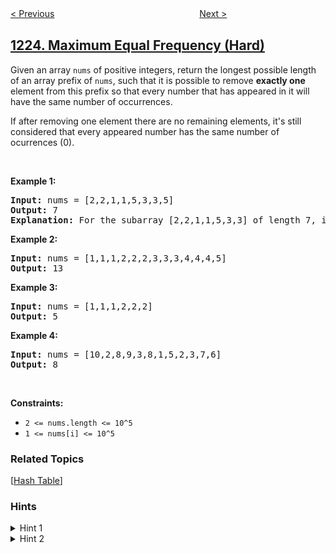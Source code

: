 <!--|This file generated by command(leetcode description); DO NOT EDIT.    |-->
<!--+----------------------------------------------------------------------+-->
<!--|@author    openset <openset.wang@gmail.com>                           |-->
<!--|@link      https://github.com/openset                                 |-->
<!--|@home      https://github.com/openset/leetcode                        |-->
<!--+----------------------------------------------------------------------+-->

[< Previous](https://github.com/openset/leetcode/tree/master/problems/dice-roll-simulation "Dice Roll Simulation")
　　　　　　　　　　　　　　　　
[Next >](https://github.com/openset/leetcode/tree/master/problems/report-contiguous-dates "Report Contiguous Dates")

## [1224. Maximum Equal Frequency (Hard)](https://leetcode.com/problems/maximum-equal-frequency "最大相等频率")

<p>Given an array <code>nums</code>&nbsp;of positive integers, return the longest possible length of an array prefix of <code>nums</code>, such that it is possible to remove <strong>exactly one</strong> element from this prefix so that every number that has appeared in it will have the same number of occurrences.</p>

<p>If after removing one element there are no remaining elements, it&#39;s still considered that every appeared number has the same number of ocurrences (0).</p>

<p>&nbsp;</p>
<p><strong>Example 1:</strong></p>

<pre>
<strong>Input:</strong> nums = [2,2,1,1,5,3,3,5]
<strong>Output:</strong> 7
<strong>Explanation:</strong> For the subarray [2,2,1,1,5,3,3] of length 7, if we remove nums[4]=5, we will get [2,2,1,1,3,3], so that each number will appear exactly twice.
</pre>

<p><strong>Example 2:</strong></p>

<pre>
<strong>Input:</strong> nums = [1,1,1,2,2,2,3,3,3,4,4,4,5]
<strong>Output:</strong> 13
</pre>

<p><strong>Example 3:</strong></p>

<pre>
<strong>Input:</strong> nums = [1,1,1,2,2,2]
<strong>Output:</strong> 5
</pre>

<p><strong>Example 4:</strong></p>

<pre>
<strong>Input:</strong> nums = [10,2,8,9,3,8,1,5,2,3,7,6]
<strong>Output:</strong> 8
</pre>

<p>&nbsp;</p>
<p><strong>Constraints:</strong></p>

<ul>
	<li><code>2 &lt;= nums.length &lt;= 10^5</code></li>
	<li><code>1 &lt;= nums[i] &lt;= 10^5</code></li>
</ul>

### Related Topics
  [[Hash Table](https://github.com/openset/leetcode/tree/master/tag/hash-table/README.md)]

### Hints
<details>
<summary>Hint 1</summary>
Keep track of the min and max frequencies.
</details>

<details>
<summary>Hint 2</summary>
The number to be eliminated must have a frequency of 1, same as the others or the same +1.
</details>
